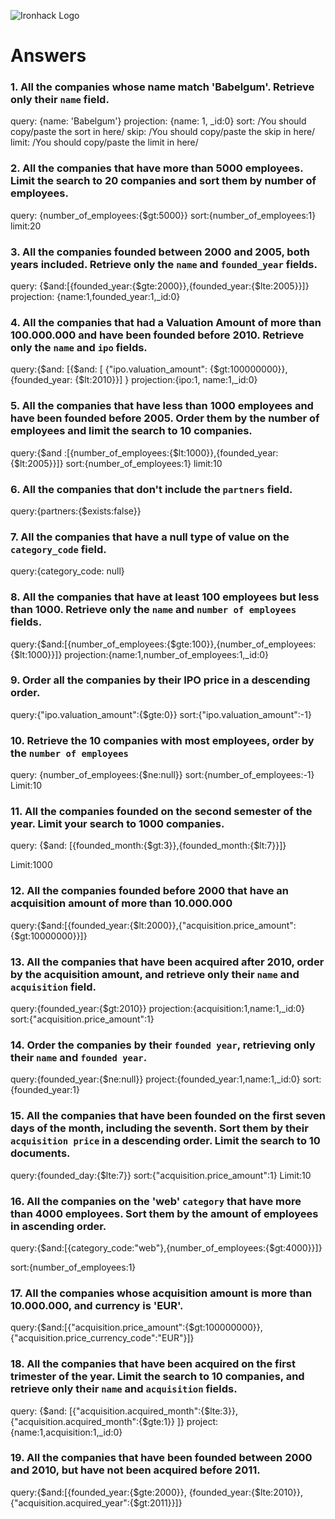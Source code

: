 ![Ironhack Logo](https://i.imgur.com/1QgrNNw.png)

# Answers

### 1. All the companies whose name match 'Babelgum'. Retrieve only their `name` field.

query: {name: 'Babelgum'}
projection: {name: 1, \_id:0}
sort: /You should copy/paste the sort in here/
skip: /You should copy/paste the skip in here/
limit: /You should copy/paste the limit in here/

<!-- Your Code Goes Here -->

### 2. All the companies that have more than 5000 employees. Limit the search to 20 companies and sort them by **number of employees**.

query: {number_of_employees:{$gt:5000}}
sort:{number_of_employees:1}
limit:20

<!-- Your Code Goes Here -->

### 3. All the companies founded between 2000 and 2005, both years included. Retrieve only the `name` and `founded_year` fields.

query: {$and:[{founded_year:{$gte:2000}},{founded_year:{$lte:2005}}]}
projection: {name:1,founded_year:1,\_id:0}

<!-- Your Code Goes Here -->

### 4. All the companies that had a Valuation Amount of more than 100.000.000 and have been founded before 2010. Retrieve only the `name` and `ipo` fields.

query:{$and: [{$and: [ {"ipo.valuation_amount": {$gt:100000000}}, {founded_year: {$lt:2010}}] }
projection:{ipo:1, name:1,\_id:0}

<!-- Your Code Goes Here -->

### 5. All the companies that have less than 1000 employees and have been founded before 2005. Order them by the number of employees and limit the search to 10 companies.

query:{$and :[{number_of_employees:{$lt:1000}},{founded_year:{$lt:2005}}]}
sort:{number_of_employees:1}
limit:10

<!-- Your Code Goes Here -->

### 6. All the companies that don't include the `partners` field.

query:{partners:{$exists:false}}

<!-- Your Code Goes Here -->

### 7. All the companies that have a null type of value on the `category_code` field.

query:{category_code: null}

<!-- Your Code Goes Here -->

### 8. All the companies that have at least 100 employees but less than 1000. Retrieve only the `name` and `number of employees` fields.

query:{$and:[{number_of_employees:{$gte:100}},{number_of_employees:{$lt:1000}}]}
projection:{name:1,number_of_employees:1,\_id:0}

<!-- Your Code Goes Here -->

### 9. Order all the companies by their IPO price in a descending order.

query:{"ipo.valuation_amount":{$gte:0}}
sort:{"ipo.valuation_amount":-1}

<!-- Your Code Goes Here -->

### 10. Retrieve the 10 companies with most employees, order by the `number of employees`

query: {number_of_employees:{$ne:null}}
sort:{number_of_employees:-1}
Limit:10

<!-- Your Code Goes Here -->

### 11. All the companies founded on the second semester of the year. Limit your search to 1000 companies.

query: {$and: [{founded_month:{$gt:3}},{founded_month:{$lt:7}}]}

Limit:1000

<!-- Your Code Goes Here -->

### 12. All the companies founded before 2000 that have an acquisition amount of more than 10.000.000

query:{$and:[{founded_year:{$lt:2000}},{"acquisition.price_amount":{$gt:10000000}}]}

<!-- Your Code Goes Here -->

### 13. All the companies that have been acquired after 2010, order by the acquisition amount, and retrieve only their `name` and `acquisition` field.

query:{founded_year:{$gt:2010}}
projection:{acquisition:1,name:1,\_id:0}
sort:{"acquisition.price_amount":1}

<!-- Your Code Goes Here -->

### 14. Order the companies by their `founded year`, retrieving only their `name` and `founded year`.

query:{founded_year:{$ne:null}}
project:{founded_year:1,name:1,\_id:0}
sort:{founded_year:1}

<!-- Your Code Goes Here -->

### 15. All the companies that have been founded on the first seven days of the month, including the seventh. Sort them by their `acquisition price` in a descending order. Limit the search to 10 documents.

query:{founded_day:{$lte:7}}
sort:{"acquisition.price_amount":1}
Limit:10

<!-- Your Code Goes Here -->

### 16. All the companies on the 'web' `category` that have more than 4000 employees. Sort them by the amount of employees in ascending order.

query:{$and:[{category_code:"web"},{number_of_employees:{$gt:4000}}]}

sort:{number_of_employees:1}

<!-- Your Code Goes Here -->

### 17. All the companies whose acquisition amount is more than 10.000.000, and currency is 'EUR'.

query:{$and:[{"acquisition.price_amount":{$gt:100000000}},{"acquisition.price_currency_code":"EUR"}]}

<!-- Your Code Goes Here -->

### 18. All the companies that have been acquired on the first trimester of the year. Limit the search to 10 companies, and retrieve only their `name` and `acquisition` fields.

query: {$and: [{"acquisition.acquired_month":{$lte:3}}, {"acquisition.acquired_month":{$gte:1}} ]}
project:{name:1,acquisition:1,\_id:0}

<!-- Your Code Goes Here -->

### 19. All the companies that have been founded between 2000 and 2010, but have not been acquired before 2011.

query:{$and:[{founded_year:{$gte:2000}}, {founded_year:{$lte:2010}},{"acquisition.acquired_year":{$gt:2011}}]}

<!-- Your Code Goes Here -->
